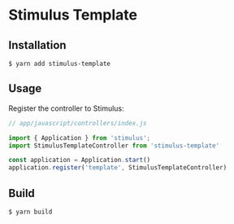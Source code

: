 # Stimulus Template

## Installation

```node
$ yarn add stimulus-template
```

## Usage

Register the controller to Stimulus:

```javascript
// app/javascript/controllers/index.js

import { Application } from 'stimulus';
import StimulusTemplateController from 'stimulus-template'

const application = Application.start()
application.register('template', StimulusTemplateController)
```

## Build

```node
$ yarn build
```
